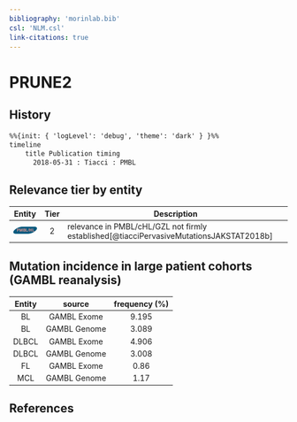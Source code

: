 ```yaml
---
bibliography: 'morinlab.bib'
csl: 'NLM.csl'
link-citations: true
---
```


# PRUNE2

## History

```mermaid
%%{init: { 'logLevel': 'debug', 'theme': 'dark' } }%%
timeline
    title Publication timing
      2018-05-31 : Tiacci : PMBL
```


## Relevance tier by entity

|Entity|Tier|Description|
|:------:|:----:|--------------------------------------|
|![PMBL](images/icons/PMBL_tier2.png)|2|relevance in PMBL/cHL/GZL not firmly established[@tiacciPervasiveMutationsJAKSTAT2018b]|


## Mutation incidence in large patient cohorts (GAMBL reanalysis)

|Entity|source |frequency (%)|
|:------:|:----:|:----:|
|BL|GAMBL Exome |9.195 |
|BL|GAMBL Genome |3.089 |
|DLBCL|GAMBL Exome |4.906 |
|DLBCL|GAMBL Genome |3.008 |
|FL|GAMBL Exome |0.86 |
|MCL|GAMBL Genome |1.17 |


## References


